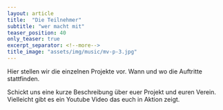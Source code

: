 ```yaml
---
layout: article
title:  "Die Teilnehmer"
subtitle: "wer macht mit"
teaser_position: 40
only_teaser: true
excerpt_separator: <!--more-->
title_image: "assets/img/music/mv-p-3.jpg"
---
```

Hier stellen wir die einzelnen Projekte vor. 
Wann und wo die Auftritte stattfinden. 

Schickt uns eine kurze Beschreibung
über euer Projekt und euren Verein.
Vielleicht gibt es ein Youtube Video das euch in Aktion zeigt.


